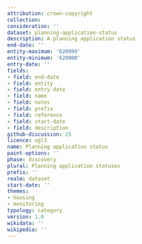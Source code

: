 ```yaml
---
attribution: crown-copyright
collection:
consideration: ''
dataset: planning-application-status
description: A planning application status
end-date: ''
entity-maximum: '620999'
entity-minimum: '620000'
entry-date: ''
fields:
- field: end-date
- field: entity
- field: entry-date
- field: name
- field: notes
- field: prefix
- field: reference
- field: start-date
- field: description
github-discussion: 25
licence: ogl3
name: Planning application status
paint-options: ''
phase: discovery
plural: Planning application statuses
prefix: ''
realm: dataset
start-date: ''
themes:
- housing
- monitoring
typology: category
version: 1.0
wikidata: ''
wikipedia: ''
---
```

